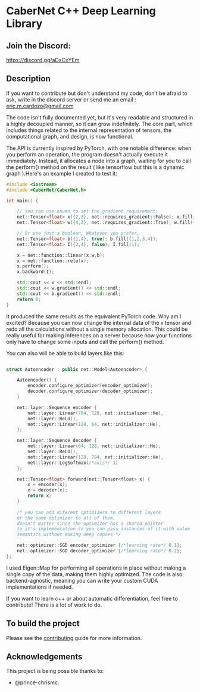 # CaberNet C++ Deep Learning Library

## Join the Discord:

https://discord.gg/aDxCxYEm

## Description

If you want to contribute but don't understand my code, don't be afraid to ask, write in the discord server or send me an email : eric.m.cardozo@gmail.com

The code isn't fully documented yet, but it's very readable and structured in a highly decoupled manner, so it can grow indefinitely. The core part, which includes things related to the internal representation of tensors, the computational graph, and design, is now functional.

The API is currently inspired by PyTorch, with one notable difference: when you perform an operation, the program doesn't actually execute it immediately. Instead, it allocates a node into a graph, waiting for you to call the perform() method on the result ( like tensorflow but this is a dynamic graph ).Here's an example I created to test it:

```cpp
#include <iostream>
#include <CaberNet/CaberNet.h>

int main() {

    // You can use enums to set the gradient requirement:
    net::Tensor<float> x({2,3}, net::requires_gradient::False); x.fill({1,2,3,4,5,6});
    net::Tensor<float> w({4,3}, net::requires_gradient::True); w.fill({1,2,-3,4,5,6,7,8,-9,10,11,-12});

    // Or use just a boolean. Whatever you prefer.
    net::Tensor<float> b({1,4}, true); b.fill({1,2,3,4});
    net::Tensor<float> I({2,4}, false); I.fill(1);

    x = net::function::linear(x,w,b);
    x = net::function::relu(x);
    x.perform();
    x.backward(I);

    std::cout << x << std::endl;
    std::cout << w.gradient() << std::endl;
    std::cout << b.gradient() << std::endl;
    return 0;
}
```

It produced the same results as the equivalent PyTorch code. Why am I excited? Because you can now change the internal data of the x tensor and redo all the calculations without a single memory allocation. This could be really useful for making inferences on a server because now your functions only have to change some inputs and call the perform() method.

You can also will be able to build layers like this: 

```cpp

struct Autoencoder : public net::Model<Autoencoder> {

    Autoencoder() {
        encoder.configure_optimizer(encoder_optimizer);
        decoder.configure_optimizer(decoder_optimizer);
    }

    net::layer::Sequence encoder {
        net::layer::Linear(784, 128, net::initializer::He),
        net::layer::ReLU(),
        net::layer::Linear(128, 64, net::initializer::He),
    };

    net::layer::Sequence decoder {
        net::layer::Linear(64, 128, net::initializer::He),
        net::layer::ReLU(),
        net::layer::Linear(128, 784, net::initializer::He),
        net::layer::LogSoftmax(/*axis*/ 1)
    };

    net::Tensor<float> forward(net::Tensor<float> x) {
        x = encoder(x);
        x = decoder(x);
        return x;
    }
    
    /* you can add diferent optimizers to different layers
    or the same optimizer to all of them, 
    doesn't matter since the optimizer has a shared pointer
    to it's implementation so you can pass instances of it with value
    semantics without making deep copies */

    net::optimizer::SGD encoder_optimizer {/*learning rate*/ 0.1};
    net::optimizer::SGD decoder_optimizer {/*learning rate*/ 0.2};
};

```

I used Eigen::Map for performing all operations in place without making a single copy of the data, making them highly optimized. The code is also backend-agnostic, meaning you can write your custom CUDA implementations if needed.

If you want to learn c++ or about automatic differentiation, feel free to contribute! There is a lot of work to do.

## To build the project

Please see the [contributing](.github/CONTRIBUTING.md#building-the-library) guide for more information.

## Acknowledgements

This project is being possible thanks to:

* @prince-chrismc.
